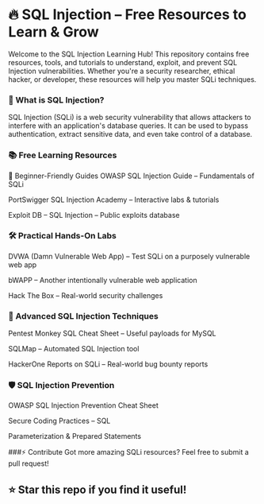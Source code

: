 # 🔥 SQL Injection – Free Resources to Learn & Grow
Welcome to the SQL Injection Learning Hub! This repository contains free resources, tools, and tutorials to understand, exploit, and prevent SQL Injection vulnerabilities. Whether you're a security researcher, ethical hacker, or developer, these resources will help you master SQLi techniques.

### 📌 What is SQL Injection?
SQL Injection (SQLi) is a web security vulnerability that allows attackers to interfere with an application's database queries. It can be used to bypass authentication, extract sensitive data, and even take control of a database.

### 📚 Free Learning Resources
🔹 Beginner-Friendly Guides
OWASP SQL Injection Guide – Fundamentals of SQLi

PortSwigger SQL Injection Academy – Interactive labs & tutorials

Exploit DB – SQL Injection – Public exploits database

### 🛠 Practical Hands-On Labs
DVWA (Damn Vulnerable Web App) – Test SQLi on a purposely vulnerable web app

bWAPP – Another intentionally vulnerable web application

Hack The Box – Real-world security challenges

### 🚀 Advanced SQL Injection Techniques
Pentest Monkey SQL Cheat Sheet – Useful payloads for MySQL

SQLMap – Automated SQL Injection tool

HackerOne Reports on SQLi – Real-world bug bounty reports

### 🛡 SQL Injection Prevention
OWASP SQL Injection Prevention Cheat Sheet

Secure Coding Practices – SQL

Parameterization & Prepared Statements

###⚡ Contribute
Got more amazing SQLi resources? Feel free to submit a pull request!

## ⭐ Star this repo if you find it useful!
